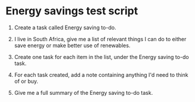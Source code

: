# Energy savings test script

1. Create a task called Energy saving to-do.

2. I live in South Africa, give me a list of relevant things I can do to either
   save energy or make better use of renewables.

3. Create one task for each item in the list, under the Energy saving to-do
   task.

4. For each task created, add a note containing anything I'd need to think of
   or buy.

5. Give me a full summary of the Energy saving to-do task.

